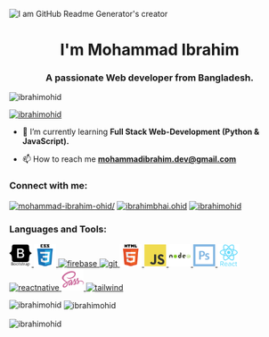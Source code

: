 ![I am GitHub Readme Generator's creator](https://www.canva.com/design/DAFtRKHDI9o/mI9JwiSLRs3xqIzKRglwCw/view?utm_content=DAFtRKHDI9o&utm_campaign=designshare&utm_medium=link&utm_source=publishsharelink&mode=preview)


<h1 align="center">I'm Mohammad Ibrahim</h1>
<h3 align="center">A passionate Web developer from Bangladesh.</h3>

<p align="left"> <img src="https://komarev.com/ghpvc/?username=ibrahimohid&label=Profile%20views&color=0e75b6&style=flat" alt="ibrahimohid" /> </p>

<p align="left"> <a href="https://github.com/ryo-ma/github-profile-trophy"><img src="https://github-profile-trophy.vercel.app/?username=ibrahimohid" alt="ibrahimohid" /></a> </p>

- 🌱 I’m currently learning **Full Stack Web-Development (Python & JavaScript).**

- 📫 How to reach me **mohammadibrahim.dev@gmail.com**

<h3 align="left">Connect with me:</h3>
<p align="left">
<a href="https://linkedin.com/in/mohammad-ibrahim-ohid/" target="blank"><img align="center" src="https://raw.githubusercontent.com/rahuldkjain/github-profile-readme-generator/master/src/images/icons/Social/linked-in-alt.svg" alt="mohammad-ibrahim-ohid/" height="30" width="40" /></a>
<a href="https://fb.com/ibrahimbhai.ohid" target="blank"><img align="center" src="https://raw.githubusercontent.com/rahuldkjain/github-profile-readme-generator/master/src/images/icons/Social/facebook.svg" alt="ibrahimbhai.ohid" height="30" width="40" /></a>
<a href="https://www.youtube.com/c/ibrahimohid" target="blank"><img align="center" src="https://raw.githubusercontent.com/rahuldkjain/github-profile-readme-generator/master/src/images/icons/Social/youtube.svg" alt="ibrahimohid" height="30" width="40" /></a>
</p>

<h3 align="left">Languages and Tools:</h3>
<p align="left"> <a href="https://getbootstrap.com" target="_blank" rel="noreferrer"> <img src="https://raw.githubusercontent.com/devicons/devicon/master/icons/bootstrap/bootstrap-plain-wordmark.svg" alt="bootstrap" width="40" height="40"/> </a> <a href="https://www.w3schools.com/css/" target="_blank" rel="noreferrer"> <img src="https://raw.githubusercontent.com/devicons/devicon/master/icons/css3/css3-original-wordmark.svg" alt="css3" width="40" height="40"/> </a> <a href="https://firebase.google.com/" target="_blank" rel="noreferrer"> <img src="https://www.vectorlogo.zone/logos/firebase/firebase-icon.svg" alt="firebase" width="40" height="40"/> </a> <a href="https://git-scm.com/" target="_blank" rel="noreferrer"> <img src="https://www.vectorlogo.zone/logos/git-scm/git-scm-icon.svg" alt="git" width="40" height="40"/> </a> <a href="https://www.w3.org/html/" target="_blank" rel="noreferrer"> <img src="https://raw.githubusercontent.com/devicons/devicon/master/icons/html5/html5-original-wordmark.svg" alt="html5" width="40" height="40"/> </a> <a href="https://developer.mozilla.org/en-US/docs/Web/JavaScript" target="_blank" rel="noreferrer"> <img src="https://raw.githubusercontent.com/devicons/devicon/master/icons/javascript/javascript-original.svg" alt="javascript" width="40" height="40"/> </a> <a href="https://nodejs.org" target="_blank" rel="noreferrer"> <img src="https://raw.githubusercontent.com/devicons/devicon/master/icons/nodejs/nodejs-original-wordmark.svg" alt="nodejs" width="40" height="40"/> </a> <a href="https://www.photoshop.com/en" target="_blank" rel="noreferrer"> <img src="https://raw.githubusercontent.com/devicons/devicon/master/icons/photoshop/photoshop-line.svg" alt="photoshop" width="40" height="40"/> </a> <a href="https://reactjs.org/" target="_blank" rel="noreferrer"> <img src="https://raw.githubusercontent.com/devicons/devicon/master/icons/react/react-original-wordmark.svg" alt="react" width="40" height="40"/> </a> <a href="https://reactnative.dev/" target="_blank" rel="noreferrer"> <img src="https://reactnative.dev/img/header_logo.svg" alt="reactnative" width="40" height="40"/> </a> <a href="https://sass-lang.com" target="_blank" rel="noreferrer"> <img src="https://raw.githubusercontent.com/devicons/devicon/master/icons/sass/sass-original.svg" alt="sass" width="40" height="40"/> </a> <a href="https://tailwindcss.com/" target="_blank" rel="noreferrer"> <img src="https://www.vectorlogo.zone/logos/tailwindcss/tailwindcss-icon.svg" alt="tailwind" width="40" height="40"/> </a> </p>

<p><img align="left" src="https://github-readme-stats.vercel.app/api/top-langs?username=ibrahimohid&show_icons=true&locale=en&layout=compact" alt="ibrahimohid" /></p>

<p>&nbsp;<img align="center" src="https://github-readme-stats.vercel.app/api?username=ibrahimohid&show_icons=true&locale=en" alt="ibrahimohid" /></p>

<p><img align="center" src="https://github-readme-streak-stats.herokuapp.com/?user=ibrahimohid&" alt="ibrahimohid" /></p>


